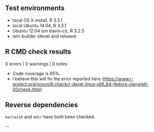 ## Test environments
* local OS X install, R 3.3.1
* local Ubuntu 14.04, R 3.3.1
* Ubuntu 12.04 (on travis-ci), R 3.2.5
* win-builder (devel and release)

## R CMD check results

0 errors | 0 warnings | 0 notes

* Code coverage is 85%.
* I believe this will fix the error reported here (https://www.r-project.org/nosvn/R.check/r-devel-linux-x86_64-fedora-clang/etl-00check.html)

## Reverse dependencies

`macleish` and `mdsr` have both been checked.

--

